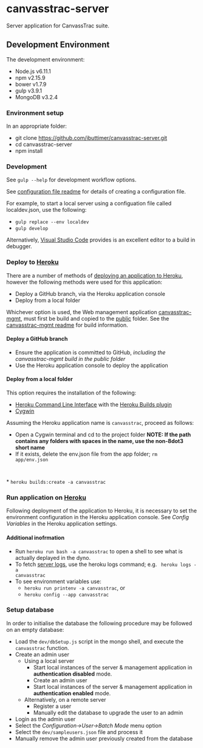 # canvasstrac-server
Server application for CanvassTrac suite.

## Development Environment
The development environment:
* Node.js v6.11.1
* npm v2.15.9
* bower v1.7.9
* gulp v3.9.1
* MongoDB v3.2.4

### Environment setup
In an appropriate folder:
* git clone https://github.com/ibuttimer/canvasstrac-server.git
* cd canvasstrac-server
* npm install

### Development
See <code>gulp --help</code> for development workflow options.

See [configuration file readme](config/readme.txt) for details of creating a configuration file.

For example, to start a local server using a configuation file called localdev.json, use the following:
* <code>gulp replace --env localdev</code>
* <code>gulp develop</code>

Alternatively, [Visual Studio Code](https://code.visualstudio.com/) provides is an excellent editor to a build in debugger.

### Deploy to [Heroku](https://www.heroku.com)
There are a number of methods of [deploying an application to Heroku](https://devcenter.heroku.com/categories/deployment), however the following methods were used for this application:
* Deploy a GitHub branch, via the Heroku application console
* Deploy from a local folder

Whichever option is used, the Web management application [canvasstrac-mgmt](https://github.com/ibuttimer/canvasstrac-mgmt), must first be build and copied to the [public](public) folder. See the [canvasstrac-mgmt readme](https://github.com/ibuttimer/canvasstrac-mgmt/blob/master/README.md) for build information.

#### Deploy a GitHub branch
* Ensure the application is committed to GitHub, *including the canvasstrac-mgmt build in the public folder*
* Use the Heroku application console to deploy the application

#### Deploy from a local folder
This option requires the installation of the following:
* [Heroku Command Line Interface](https://devcenter.heroku.com/categories/command-line) with the [Heroku Builds plugin](https://github.com/heroku/heroku-builds)
* [Cygwin](https://cygwin.com)

Assuming the Heroku application name is <code>canvasstrac</code>, proceed as follows:
* Open a Cygwin terminal and cd to the project folder **NOTE: If the  path contains any folders with spaces in the name, use the non-8dot3 short name**
* If it exists, delete the env.json file from the app folder; <code>rm app/env.json
</code>
* <code>heroku builds:create -a canvasstrac</code>

### Run application on [Heroku](https://www.heroku.com)
Following deployment of the application to Heroku, it is necessary to set the environment configuration in the Heroku application console. See *Config Variables* in the Heroku application settings.

#### Additional inofrmation
* Run <code>heroku run bash -a canvasstrac</code> to open a shell to see what is actually deplayed in the dyno.
* To fetch [server logs](https://devcenter.heroku.com/articles/logging), use the heroku logs command; e.g. <code> heroku logs -a canvasstrac</code>
* To see environment variables use:
  * <code>heroku run printenv -a canvasstrac</code>, or
  * <code>heroku config --app canvasstrac</code>

### Setup database
In order to initialise the database the following procedure may be followed on an empty database:
* Load the <code>dev/dbSetup.js</code> script in the mongo shell, and execute the <code>canvasstrac</code> function.
* Create an admin user
  * Using a local server
    * Start local instances of the server & management application in **authentication disabled** mode.
    * Create an admin user
    * Start local instances of the server & management application in **authentication enabled** mode.
  * Alternatively, on a remote server
    * Register a user
    * Manually edit the database to upgrade the user to an admin
* Login as the admin user
* Select the *Configuration->User->Batch Mode* menu option
* Select the <code>dev/sampleusers.json</code> file and process it
* Manually remove the admin user previously created from the database
